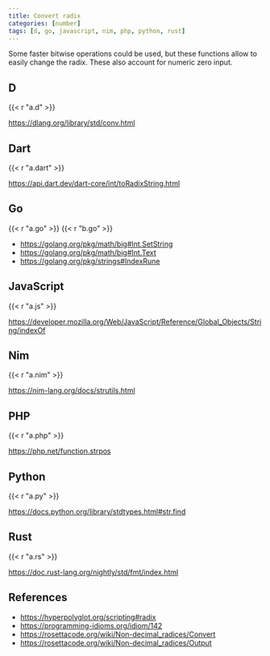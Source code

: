 ```yaml
---
title: Convert radix
categories: [number]
tags: [d, go, javascript, nim, php, python, rust]
---
```


Some faster bitwise operations could be used, but these functions allow to
easily change the radix. These also account for numeric zero input.

## D

{{< r "a.d" >}}

<https://dlang.org/library/std/conv.html>

## Dart

{{< r "a.dart" >}}

<https://api.dart.dev/dart-core/int/toRadixString.html>

## Go

{{< r "a.go" >}}
{{< r "b.go" >}}

- <https://golang.org/pkg/math/big#Int.SetString>
- <https://golang.org/pkg/math/big#Int.Text>
- <https://golang.org/pkg/strings#IndexRune>

## JavaScript

{{< r "a.js" >}}

<https://developer.mozilla.org/Web/JavaScript/Reference/Global_Objects/String/indexOf>

## Nim

{{< r "a.nim" >}}

<https://nim-lang.org/docs/strutils.html>

## PHP

{{< r "a.php" >}}

<https://php.net/function.strpos>

## Python

{{< r "a.py" >}}

<https://docs.python.org/library/stdtypes.html#str.find>

## Rust

{{< r "a.rs" >}}

<https://doc.rust-lang.org/nightly/std/fmt/index.html>

## References

- <https://hyperpolyglot.org/scripting#radix>
- <https://programming-idioms.org/idiom/142>
- <https://rosettacode.org/wiki/Non-decimal_radices/Convert>
- <https://rosettacode.org/wiki/Non-decimal_radices/Output>
